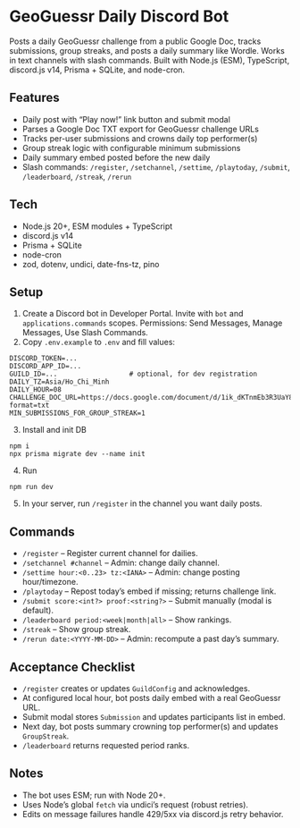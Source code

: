 # GeoGuessr Daily Discord Bot

Posts a daily GeoGuessr challenge from a public Google Doc, tracks submissions, group streaks, and posts a daily summary like Wordle. Works in text channels with slash commands. Built with Node.js (ESM), TypeScript, discord.js v14, Prisma + SQLite, and node-cron.

## Features

- Daily post with “Play now!” link button and submit modal
- Parses a Google Doc TXT export for GeoGuessr challenge URLs
- Tracks per-user submissions and crowns daily top performer(s)
- Group streak logic with configurable minimum submissions
- Daily summary embed posted before the new daily
- Slash commands: `/register`, `/setchannel`, `/settime`, `/playtoday`, `/submit`, `/leaderboard`, `/streak`, `/rerun`

## Tech

- Node.js 20+, ESM modules + TypeScript
- discord.js v14
- Prisma + SQLite
- node-cron
- zod, dotenv, undici, date-fns-tz, pino

## Setup

1. Create a Discord bot in Developer Portal. Invite with `bot` and `applications.commands` scopes. Permissions: Send Messages, Manage Messages, Use Slash Commands.
2. Copy `.env.example` to `.env` and fill values:

```
DISCORD_TOKEN=...
DISCORD_APP_ID=...
GUILD_ID=...                  # optional, for dev registration
DAILY_TZ=Asia/Ho_Chi_Minh
DAILY_HOUR=08
CHALLENGE_DOC_URL=https://docs.google.com/document/d/1ik_dKTnmEb3R3UaY8bP48H9GoWgprJ2m9LTDIDD0CD8/export?format=txt
MIN_SUBMISSIONS_FOR_GROUP_STREAK=1
```

3. Install and init DB

```
npm i
npx prisma migrate dev --name init
```

4. Run

```
npm run dev
```

5. In your server, run `/register` in the channel you want daily posts.

## Commands

- `/register` – Register current channel for dailies.
- `/setchannel #channel` – Admin: change daily channel.
- `/settime hour:<0..23> tz:<IANA>` – Admin: change posting hour/timezone.
- `/playtoday` – Repost today’s embed if missing; returns challenge link.
- `/submit score:<int?> proof:<string?>` – Submit manually (modal is default).
- `/leaderboard period:<week|month|all>` – Show rankings.
- `/streak` – Show group streak.
- `/rerun date:<YYYY-MM-DD>` – Admin: recompute a past day’s summary.

## Acceptance Checklist

- `/register` creates or updates `GuildConfig` and acknowledges.
- At configured local hour, bot posts daily embed with a real GeoGuessr URL.
- Submit modal stores `Submission` and updates participants list in embed.
- Next day, bot posts summary crowning top performer(s) and updates `GroupStreak`.
- `/leaderboard` returns requested period ranks.

## Notes

- The bot uses ESM; run with Node 20+.
- Uses Node’s global `fetch` via undici’s request (robust retries).
- Edits on message failures handle 429/5xx via discord.js retry behavior.

